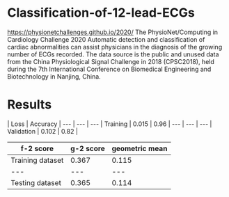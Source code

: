 # Classification-of-12-lead-ECGs
https://physionetchallenges.github.io/2020/
The PhysioNet/Computing in Cardiology Challenge 2020
Automatic detection and classification of cardiac abnormalities can assist physicians in the diagnosis of the growing number of ECGs recorded.
The data source is the public and unused data from the China Physiological Signal Challenge in 2018 (CPSC2018), held during the 7th International Conference on Biomedical Engineering and Biotechnology in Nanjing, China.


# Results
 | Loss | Accuracy |
--- | --- | --- | 
Training  | 0.015 | 0.96 |
--- | --- | --- | 
Validation  | 0.102 | 0.82 |


 | f-2 score  | g-2 score | geometric mean |
--- | --- | --- | 
Training dataset  | 0.367 | 0.115 |  0.205 |
--- | --- | --- | 
Testing dataset  | 0.365 | 0.114 |  0.204 |
